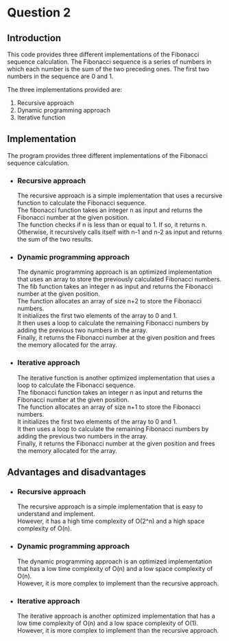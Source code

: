 # Question 2

## Introduction

This code provides three different implementations of the Fibonacci sequence calculation. The Fibonacci sequence is a series of numbers in which each number is the sum of the two preceding ones. The first two numbers in the sequence are 0 and 1.

The three implementations provided are:

1. Recursive approach
2. Dynamic programming approach
3. Iterative function

## Implementation

The program provides three different implementations of the Fibonacci sequence calculation. <br />

- ### <Strong>Recursive approach</Strong>

  The recursive approach is a simple implementation that uses a recursive function to calculate the Fibonacci sequence. <br />
  The fibonacci function takes an integer n as input and returns the Fibonacci number at the given position.<br />
  The function checks if n is less than or equal to 1. If so, it returns n. Otherwise, it recursively calls itself with n-1 and n-2 as input and returns the sum of the two results.

- ### <Strong>Dynamic programming approach</Strong>

  The dynamic programming approach is an optimized implementation that uses an array to store the previously calculated Fibonacci numbers. <br />
  The fib function takes an integer n as input and returns the Fibonacci number at the given position. <br />
  The function allocates an array of size n+2 to store the Fibonacci numbers. <br />
  It initializes the first two elements of the array to 0 and 1.<br /> It then uses a loop to calculate the remaining Fibonacci numbers by adding the previous two numbers in the array.
  <br />Finally, it returns the Fibonacci number at the given position and frees the memory allocated for the array.

- ### <Strong>Iterative approach</Strong>

  The iterative function is another optimized implementation that uses a loop to calculate the Fibonacci sequence.<br /> The fibonacci function takes an integer n as input and returns the Fibonacci number at the given position.<br /> The function allocates an array of size n+1 to store the Fibonacci numbers.<br /> It initializes the first two elements of the array to 0 and 1.<br /> It then uses a loop to calculate the remaining Fibonacci numbers by adding the previous two numbers in the array.<br /> Finally, it returns the Fibonacci number at the given position and frees the memory allocated for the array.

## Advantages and disadvantages

- ### <Strong>Recursive approach</Strong>

  The recursive approach is a simple implementation that is easy to understand and implement.<br /> However, it has a high time complexity of O(2^n) and a high space complexity of O(n).

- ### <Strong>Dynamic programming approach</Strong>

  The dynamic programming approach is an optimized implementation that has a low time complexity of O(n) and a low space complexity of O(n).<br /> However, it is more complex to implement than the recursive approach.

- ### <Strong>Iterative approach</Strong>

  The iterative approach is another optimized implementation that has a low time complexity of O(n) and a low space complexity of O(1).<br /> However, it is more complex to implement than the recursive approach.
